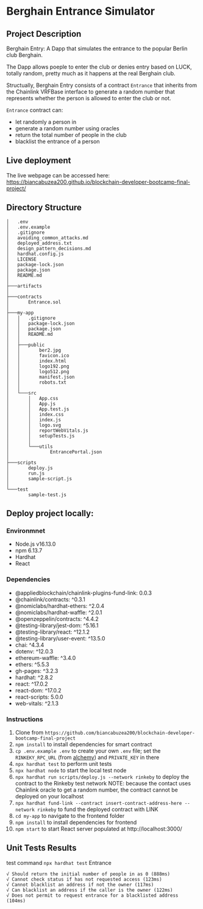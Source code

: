 # Berghain Entrance Simulator

## Project Description

Berghain Entry: A Dapp that simulates the entrance to the popular Berlin club Berghain. 

The Dapp allows poeple to enter the club or denies entry based on LUCK, totally random, pretty much as it happens at the real Berghain club.

Structually, Berghain Entry consists of a contract  `Entrance` that inherits from the Chainlink VRFBase interface to generate a random number that represents whether the person is allowed to enter the club or not. 

`Entrance` contract can:
- let randomly a person in
- generate a random number using oracles
- return the total number of people in the club
- blacklist the entrance of a person

## Live deployment

The live webpage can be accessed here: https://biancabuzea200.github.io/blockchain-developer-bootcamp-final-project/

## Directory Structure

```
│   .env  
│   .env.example  
│   .gitignore  
│   avoiding_common_attacks.md  
│   deployed_address.txt  
│   design_pattern_decisions.md  
│   hardhat.config.js  
│   LICENSE  
│   package-lock.json  
│   package.json  
│   README.md  
│  
├───artifacts  
│  
├───contracts  
│       Entrance.sol  
│  
├───my-app  
│   │   .gitignore  
│   │   package-lock.json  
│   │   package.json  
│   │   README.md  
│   │  
│   ├───public  
│   │       ber2.jpg  
│   │       favicon.ico  
│   │       index.html  
│   │       logo192.png  
│   │       logo512.png  
│   │       manifest.json  
│   │       robots.txt  
│   │  
│   └───src  
│       │   App.css  
│       │   App.js  
│       │   App.test.js  
│       │   index.css  
│       │   index.js  
│       │   logo.svg  
│       │   reportWebVitals.js  
│       │   setupTests.js  
│       │  
│       └───utils  
│               EntrancePortal.json  
│  
├───scripts  
│       deploy.js  
│       run.js  
│       sample-script.js  
│  
└───test  
        sample-test.js  
```

## Deploy project locally:

### Environmnet

- Node.js v16.13.0
- npm 6.13.7
- Hardhat
- React

### Dependencies

- @appliedblockchain/chainlink-plugins-fund-link: 0.0.3
- @chainlink/contracts: ^0.3.1
- @nomiclabs/hardhat-ethers: ^2.0.4
- @nomiclabs/hardhat-waffle: ^2.0.1
- @openzeppelin/contracts: ^4.4.2
- @testing-library/jest-dom: ^5.16.1
- @testing-library/react: ^12.1.2
- @testing-library/user-event: ^13.5.0
- chai: ^4.3.4
- dotenv: ^12.0.3
- ethereum-waffle: ^3.4.0
- ethers: ^5.5.3
- gh-pages: ^3.2.3
- hardhat: ^2.8.2
- react: ^17.0.2
- react-dom: ^17.0.2
- react-scripts: 5.0.0
- web-vitals: ^2.1.3

### Instructions

1. Clone from `https://github.com/biancabuzea200/blockchain-developer-bootcamp-final-project`
2. `npm install` to install dependencies for smart contract
3. `cp .env.example .env` to create your own `.env` file; set the `RINKEKY_RPC_URL` (from [alchemy](https://www.alchemy.com/)) and `PRIVATE_KEY` in there
4. `npx hardhat test` to perform unit tests
5. `npx hardhat node` to start the local test node
6. `npx hardhat run scripts/deploy.js --network rinkeby` to deploy the contract to the Rinkeby test network
    NOTE: because the contact uses Chainlink oracle to get a random number, the contract cannot be deployed on your localhost
7. `npx hardhat fund-link --contract insert-contract-address-here --network rinkeby` to fund the deployed contract with LINK
8. `cd my-app` to navigate to the frontend folder
9. `npm install` to install dependencies for frontend
10. `npm start` to start React server populated at http://localhost:3000/

## Unit Tests Results
  test command `npx hardhat test`
  Entrance

    √ Should return the initial number of people in as 0 (888ms)
    √ Cannot check status if has not requested access (123ms)
    √ Cannot blacklist an address if not the owner (117ms)
    √ Can blacklist an address if the caller is the owner (122ms)
    √ Does not permit to request entrance for a blacklisted address (104ms)

